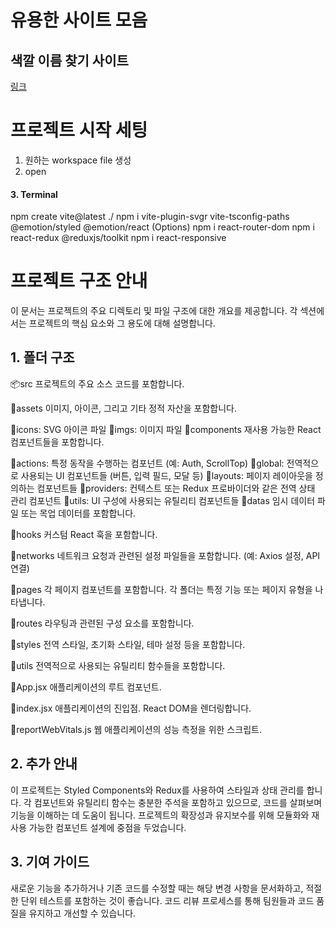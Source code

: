 # 유용한 사이트 모음
## 색깔 이름 찾기 사이트
[링크](https://www.color-name.com/)

# 프로젝트 시작 세팅
1. 원하는 workspace file 생성
2. open
#### 3. Terminal
npm create vite@latest ./ 
npm i vite-plugin-svgr vite-tsconfig-paths @emotion/styled @emotion/react
(Options)
npm i react-router-dom
npm i react-redux @reduxjs/toolkit
npm i react-responsive

# 프로젝트 구조 안내
이 문서는 프로젝트의 주요 디렉토리 및 파일 구조에 대한 개요를 제공합니다. 각 섹션에서는 프로젝트의 핵심 요소와 그 용도에 대해 설명합니다.

## 1. 폴더 구조
📦src
프로젝트의 주요 소스 코드를 포함합니다.

📂assets
이미지, 아이콘, 그리고 기타 정적 자산을 포함합니다.

📂icons: SVG 아이콘 파일
📂imgs: 이미지 파일
📂components
재사용 가능한 React 컴포넌트들을 포함합니다.

📂actions: 특정 동작을 수행하는 컴포넌트 (예: Auth, ScrollTop)
📂global: 전역적으로 사용되는 UI 컴포넌트들 (버튼, 입력 필드, 모달 등)
📂layouts: 페이지 레이아웃을 정의하는 컴포넌트들
📂providers: 컨텍스트 또는 Redux 프로바이더와 같은 전역 상태 관리 컴포넌트
📂utils: UI 구성에 사용되는 유틸리티 컴포넌트들
📂datas
임시 데이터 파일 또는 목업 데이터를 포함합니다.

📂hooks
커스텀 React 훅을 포함합니다.

📂networks
네트워크 요청과 관련된 설정 파일들을 포함합니다. (예: Axios 설정, API 연결)

📂pages
각 페이지 컴포넌트를 포함합니다. 각 폴더는 특정 기능 또는 페이지 유형을 나타냅니다.

📂routes
라우팅과 관련된 구성 요소를 포함합니다.

📂styles
전역 스타일, 초기화 스타일, 테마 설정 등을 포함합니다.

📂utils
전역적으로 사용되는 유틸리티 함수들을 포함합니다.

📜App.jsx
애플리케이션의 루트 컴포넌트.

📜index.jsx
애플리케이션의 진입점. React DOM을 렌더링합니다.

📜reportWebVitals.js
웹 애플리케이션의 성능 측정을 위한 스크립트.

## 2. 추가 안내
이 프로젝트는 Styled Components와 Redux를 사용하여 스타일과 상태 관리를 합니다.
각 컴포넌트와 유틸리티 함수는 충분한 주석을 포함하고 있으므로, 코드를 살펴보며 기능을 이해하는 데 도움이 됩니다.
프로젝트의 확장성과 유지보수를 위해 모듈화와 재사용 가능한 컴포넌트 설계에 중점을 두었습니다.

## 3. 기여 가이드
새로운 기능을 추가하거나 기존 코드를 수정할 때는 해당 변경 사항을 문서화하고, 적절한 단위 테스트를 포함하는 것이 좋습니다.
코드 리뷰 프로세스를 통해 팀원들과 코드 품질을 유지하고 개선할 수 있습니다.